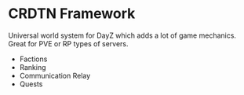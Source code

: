 # CRDTN Framework

Universal world system for DayZ which adds a lot of game mechanics.
Great for PVE or RP types of servers.

- Factions
- Ranking
- Communication Relay
- Quests